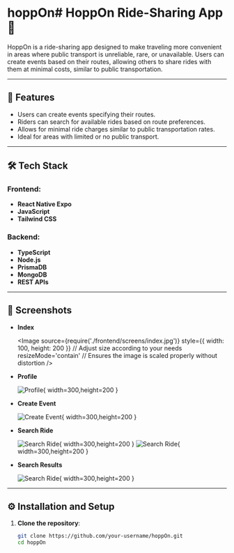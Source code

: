 # hoppOn# HoppOn Ride-Sharing App 🚗

HoppOn is a ride-sharing app designed to make traveling more convenient in areas where public transport is unreliable, rare, or unavailable. Users can create events based on their routes, allowing others to share rides with them at minimal costs, similar to public transportation.

---

## 🎯 Features

- Users can create events specifying their routes.
- Riders can search for available rides based on route preferences.
- Allows for minimal ride charges similar to public transportation rates.
- Ideal for areas with limited or no public transport.

---

## 🛠️ Tech Stack

### Frontend:

- **React Native Expo**
- **JavaScript**
- **Tailwind CSS**

### Backend:

- **TypeScript**
- **Node.js**
- **PrismaDB**
- **MongoDB**
- **REST APIs**

---

## 📸 Screenshots

- **Index**

  <Image
  source={require('./frontend/screens/index.jpg')}
  style={{ width: 100, height: 200 }} // Adjust size according to your needs
  resizeMode='contain' // Ensures the image is scaled properly without distortion
  />

- **Profile**

  ![Profile](./frontend/screens/user_profile.jpg){ width=300,height=200 }

- **Create Event**

  ![Create Event](./frontend/screens/add_ride.jpg){ width=300,height=200 }

- **Search Ride**

  ![Search Ride](./frontend/screens/search-ride.jpg){ width=300,height=200 }
  ![Search Ride](./frontend/screens/search_ride2.jpg){ width=300,height=200 }

- **Search Results**

  ![Search Ride](./frontend/screens/search_result.jpeg){ width=300,height=200 }

---

## ⚙️ Installation and Setup

1. **Clone the repository**:
   ```bash
   git clone https://github.com/your-username/hoppOn.git
   cd hoppOn
   ```

